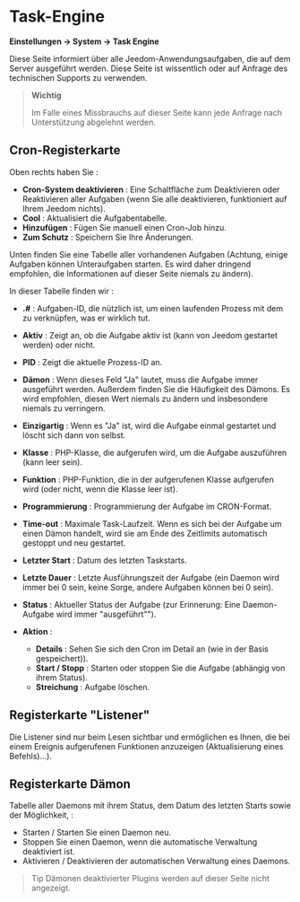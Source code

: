 # Task-Engine
**Einstellungen → System → Task Engine**

Diese Seite informiert über alle Jeedom-Anwendungsaufgaben, die auf dem Server ausgeführt werden.
Diese Seite ist wissentlich oder auf Anfrage des technischen Supports zu verwenden.

> **Wichtig**
>
> Im Falle eines Missbrauchs auf dieser Seite kann jede Anfrage nach Unterstützung abgelehnt werden.

## Cron-Registerkarte

Oben rechts haben Sie :

- **Cron-System deaktivieren** : Eine Schaltfläche zum Deaktivieren oder Reaktivieren aller Aufgaben (wenn Sie alle deaktivieren, funktioniert auf Ihrem Jeedom nichts).
- **Cool** : Aktualisiert die Aufgabentabelle.
- **Hinzufügen** : Fügen Sie manuell einen Cron-Job hinzu.
- **Zum Schutz** : Speichern Sie Ihre Änderungen.

Unten finden Sie eine Tabelle aller vorhandenen Aufgaben (Achtung, einige Aufgaben können Unteraufgaben starten. Es wird daher dringend empfohlen, die Informationen auf dieser Seite niemals zu ändern).

In dieser Tabelle finden wir :

- **\.#** : Aufgaben-ID, die nützlich ist, um einen laufenden Prozess mit dem zu verknüpfen, was er wirklich tut.
- **Aktiv** : Zeigt an, ob die Aufgabe aktiv ist (kann von Jeedom gestartet werden) oder nicht.
- **PID** : Zeigt die aktuelle Prozess-ID an.
- **Dämon** : Wenn dieses Feld &quot;Ja&quot; lautet, muss die Aufgabe immer ausgeführt werden. Außerdem finden Sie die Häufigkeit des Dämons. Es wird empfohlen, diesen Wert niemals zu ändern und insbesondere niemals zu verringern.
- **Einzigartig** : Wenn es &quot;Ja&quot; ist, wird die Aufgabe einmal gestartet und löscht sich dann von selbst.
- **Klasse** : PHP-Klasse, die aufgerufen wird, um die Aufgabe auszuführen (kann leer sein).
- **Funktion** : PHP-Funktion, die in der aufgerufenen Klasse aufgerufen wird (oder nicht, wenn die Klasse leer ist).
- **Programmierung** : Programmierung der Aufgabe im CRON-Format.
- **Time-out** : Maximale Task-Laufzeit. Wenn es sich bei der Aufgabe um einen Dämon handelt, wird sie am Ende des Zeitlimits automatisch gestoppt und neu gestartet.
- **Letzter Start** : Datum des letzten Taskstarts.
- **Letzte Dauer** : Letzte Ausführungszeit der Aufgabe (ein Daemon wird immer bei 0 sein, keine Sorge, andere Aufgaben können bei 0 sein).
- **Status** : Aktueller Status der Aufgabe (zur Erinnerung: Eine Daemon-Aufgabe wird immer "ausgeführt"").

- **Aktion** :
    - **Details** : Sehen Sie sich den Cron im Detail an (wie in der Basis gespeichert)).
    - **Start / Stopp** : Starten oder stoppen Sie die Aufgabe (abhängig von ihrem Status).
    - **Streichung** : Aufgabe löschen.


## Registerkarte &quot;Listener&quot;

Die Listener sind nur beim Lesen sichtbar und ermöglichen es Ihnen, die bei einem Ereignis aufgerufenen Funktionen anzuzeigen (Aktualisierung eines Befehls)...).

## Registerkarte Dämon

Tabelle aller Daemons mit ihrem Status, dem Datum des letzten Starts sowie der Möglichkeit, :
- Starten / Starten Sie einen Daemon neu.
- Stoppen Sie einen Daemon, wenn die automatische Verwaltung deaktiviert ist.
- Aktivieren / Deaktivieren der automatischen Verwaltung eines Daemons.

> Tip
> Dämonen deaktivierter Plugins werden auf dieser Seite nicht angezeigt.
